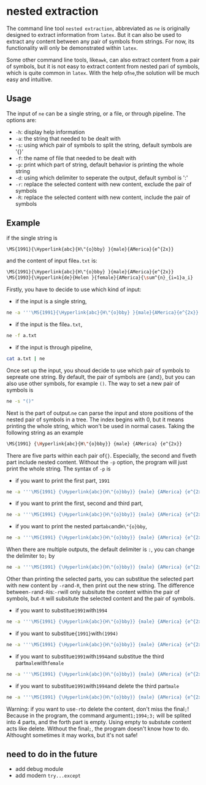 # nested extraction

The command line tool `nested extraction`, abbreviated as `ne` is originally designed to extract information from `latex`. But it can also be used to extract any content between any pair of symbols from strings. For now, its functionality will only be demonstrated within `latex`.

Some other command line tools, like`awk`, can also extract content from a pair of symbols, but it is not easy to extract content from nested pari of symbols, which is quite common in `latex`. With the help of`ne`,the solution will be much easy and intuitive.

## Usage
The input of `ne` can be a single string, or a file, or through pipeline. The options are:
- `-h`: display help information
- `-a`: the string that needed to be dealt with
- `-s`: using which pair of symbols to split the string, default symbols are '{}'
- `-f`: the name of file that needed to be dealt with
- `-p`: print which part of string, default behavior is printing the whole string
- `-d`: using which delimiter to seperate the output, default symbol is ':'
- `-r`: replace the selected content with new content, exclude the pair of symbols
- `-R`: replace the selected content with new content, include the pair of symbols

## Example
if the single string is
```bash
\MS{1991}{\Hyperlink{abc}{H\"{o}bby} }{male}{AMerica}{e^{2x}}
```
and the content of input file`a.txt` is:
```bash
\MS{1991}{\Hyperlink{abc}{H\"{o}bby} }{male}{AMerica}{e^{2x}}
\MS{1993}{\Hyperlink{de}{Helen }{female}{AMerica}{\sum^{n}_{i=1}a_i}
```

Firstly, you have to decide to use which kind of input:
- if the input is a single string,
```bash
ne -a '''\MS{1991}{\Hyperlink{abc}{H\"{o}bby} }{male}{AMerica}{e^{2x}}'''
```
- if the input is the file`a.txt`,
```bash
ne -f a.txt
```
- if the input is through pipeline,
```bash
cat a.txt | ne
```

Once set up the input, you shoud decide to use which pair of symbols to sepreate one string. By default, the pair of symbols are `{`and`}`, but you can also use other symbols, for example `()`. The way to set  a new pair of symbols is
```bash
ne -s "()"
```

Next is the part of output.`ne` can parse the input and store positions of the nested pair of symbols in a tree. The index begins with 0, but it means printing the whole string, which won't be used in normal cases. Taking the following string as an example
```bash
\MS{1991} {\Hyperlink{abc}{H\"{o}bby}} {male} {AMerica} {e^{2x}}
```
There are five parts within each pair of`{}`. Especially, the second  and fiveth part include nested content. Without the `-p` option, the program will just print the whole string. The syntax of `-p` is
- if you want to print the first part, `1991`
```bash
ne -a '''\MS{1991} {\Hyperlink{abc}{H\"{o}bby}} {male} {AMerica} {e^{2x}}'''  -p 1
```
- if you want to print the first, second and third part,
```bash
ne -a '''\MS{1991} {\Hyperlink{abc}{H\"{o}bby}} {male} {AMerica} {e^{2x}}''' -p "1;2;3"
```
- if you want to print the nested part`abc`and`H\"{o}bby`,
```bash
ne -a '''\MS{1991} {\Hyperlink{abc}{H\"{o}bby}} {male} {AMerica} {e^{2x}}''' -p "2-1;2-2"
```

When there are multiple outputs, the default delimiter is `:`, you can change the delimiter to`;` by
```bash
ne -a '''\MS{1991} {\Hyperlink{abc}{H\"{o}bby}} {male} {AMerica} {e^{2x}}''' -p "1;2;3" -d ";"
```

Other than printing the selected parts, you can substitue the selected part with new content by `-r`and`-R`, then print out the new string. The difference between`-r`and`-R`is:`-r`will only subsitute the content within the pair of symbols, but`-R` will subsitute the selected content and the pair of symbols.
- if you want to substitue`1991`with`1994`
```bash
ne -a '''\MS{1991} {\Hyperlink{abc}{H\"{o}bby}} {male} {AMerica} {e^{2x}}''' -r "1;1994"
```
- if you want to substitue`{1991}`with`(1994)`
```bash
ne -a '''\MS{1991} {\Hyperlink{abc}{H\"{o}bby}} {male} {AMerica} {e^{2x}}''' -R "1;(1994)"
```
- if you want to substitue`1991`with`1994`and substitue the third part`male`with`female`
```bash
ne -a '''\MS{1991} {\Hyperlink{abc}{H\"{o}bby}} {male} {AMerica} {e^{2x}}''' -r "1;1994;3;female"
```
- if you want to substitue`1991`with`1994`and delete the third part`male`
```bash
ne -a '''\MS{1991} {\Hyperlink{abc}{H\"{o}bby}} {male} {AMerica} {e^{2x}}''' -r "1;1994;3;"
```
Warning: if you want to use`-r`to delete the content, don't miss the final`;`! Because in the program, the command argument`1;1994;3;` will be splited into 4 parts, and the forth part is empty. Using empty to substute content acts like delete. Without the final`;`, the program doesn't know how to do. Althought sometimes it may works, but it's not safe!

## need to do in the future
- add debug module
- add modern `try...except`
